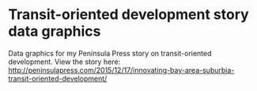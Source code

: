 # Transit-oriented development story data graphics
Data graphics for my Peninsula Press story on transit-oriented development. View the story here: http://peninsulapress.com/2015/12/17/innovating-bay-area-suburbia-transit-oriented-development/
